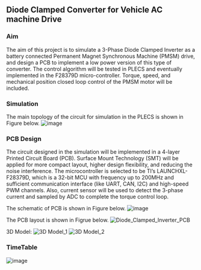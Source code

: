 ## Diode Clamped Converter for Vehicle AC machine Drive

### Aim
The aim of this project is to simulate a 3-Phase Diode Clamped Inverter as a battery connected Permanent Magnet Synchronous Machine (PMSM) drive, and design a PCB to implement a low power version of this type of converter. The control algorithm will be tested in PLECS and eventually implemented in the F28379D micro-controller. Torque, speed, and mechanical position closed loop control of the PMSM motor will be included.

### Simulation
The main topology of the circuit for simulation in the PLECS is shown in Figure below.
![image](https://github.com/ssyps2/PMSM_Motor_FOC/assets/72872247/a4a4ac1a-0cc7-43fa-9447-bb58e6956107)

### PCB Design
The circuit designed in the simulation will be implemented in a 4-layer Printed Circuit Board (PCB). Surface Mount Technology (SMT) will be applied for more compact layout, higher design flexibility, and reducing the noise interference. The microcontroller is selected to be TI’s LAUNCHXL-F28379D, which is a 32-bit MCU with frequency up to 200MHz and sufficient communication interface (like UART, CAN, I2C) and high-speed PWM channels. Also, current sensor will be used to detect the 3-phase current and sampled by ADC to complete the torque control loop.

The schematic of PCB is shown in Figure below.
![image](https://github.com/ssyps2/PMSM_Motor_FOC/assets/72872247/bc733961-c39d-4b9a-a299-4fcb73997e5e)

The PCB layout is shown in Figrue below.
![Diode_Clamped_Inverter_PCB](https://github.com/ssyps2/PMSM_Motor_FOC/assets/72872247/9c493f7f-d6ee-4b29-b8ef-86e003d67d15)

3D Model:
![3D Model_1](https://github.com/ssyps2/PMSM_Motor_FOC/assets/72872247/a65b89d8-199c-4125-88df-353d036784a7)
![3D Model_2](https://github.com/ssyps2/PMSM_Motor_FOC/assets/72872247/4a0fd71a-1d68-4f6e-a3c0-ef6d30fd30ff)

### TimeTable
![image](https://github.com/ssyps2/PMSM_Motor_FOC/assets/72872247/961163a5-0949-4bd6-bfe1-eb36d0dc882a)
